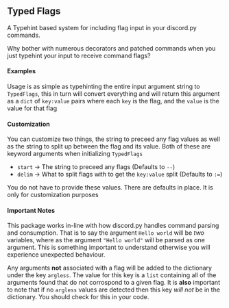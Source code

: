 Typed Flags
---

A Typehint based system for including flag input in your discord.py commands.

Why bother with numerous decorators and patched commands when you just typehint your input to receive command flags?

#### Examples

Usage is as simple as typehinting the entire input argument string to `TypedFlags`, this in turn will convert everything and will return this argument as a `dict` of `key:value` pairs where each `key` is the flag, and the `value` is the value for that flag

#### Customization

You can customize two things, the string to preceed any flag values as well as the string to split up between the flag and its value.
Both of these are keyword arguments when initializing `TypedFlags`

- `start` -> The string to preceed any flags (Defaults to `--`)
- `delim` -> What to split flags with to get the `key:value` split (Defaults to `:=`)

You do not have to provide these values. There are defaults in place. It is only for customization purposes

#### Important Notes

This package works in-line with how discord.py handles command parsing and consumption. That is to say the argument `Hello world` will be *two* variables, where as the argument `"Hello world"` will be parsed as one argument. This is something important to understand otherwise you will experience unexpected behaviour.


Any arguments **not** associated with a flag will be added to the dictionary under the key `argless`. The value for this key is a `list` containing all of the arguments found that do not corrospond to a given flag. 
It is **also** important to note that if no `argless` values are detected then this key *will not* be in the dictionary. You should check for this in your code.
